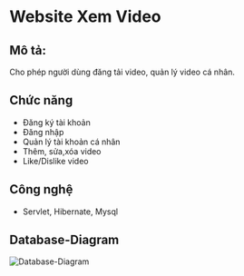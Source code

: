 # Website Xem Video

## Mô tả:
Cho phép người dùng đăng tải video, quản lý video cá nhân.

## Chức năng
- Đăng ký tài khoản
- Đăng nhập
- Quản lý tài khoản cá nhân
- Thêm, sửa,xóa video
- Like/Dislike video

## Công nghệ
- Servlet, Hibernate, Mysql

## Database-Diagram
![Database-Diagram](https://drive.google.com/uc?export=view&id=1DjYm5O5Q5rNOR4jeNdfZKY8m71msFlCB)
